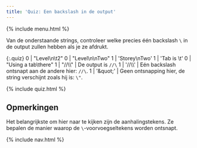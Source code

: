 ```yaml
---
title: 'Quiz: Een backslash in de output'
---
```


{% include menu.html %}

Van de onderstaande strings, controleer welke precies één backslash `\` in de output zullen hebben als je ze afdrukt.

{:.quiz}
0 | &quot;Level\n\t2&quot;
0 | &quot;Level\n\nTwo&quot;
1 | &apos;Storey\nTwo&apos;
1 | &apos;Tab is \t&apos;
0 | &quot;Using a tab\there&quot;
1 | &quot;//\\\\&quot; | De output is `//\`
1 | &apos;//\\\\&apos; | Eén backslash ontsnapt aan de andere hier: `//\`.
1 | &apos;\&quot;&apos; | Geen ontsnapping hier, de string verschijnt zoals hij is: `\"`.

{% include quiz.html %}

## Opmerkingen

Het belangrijkste om hier naar te kijken zijn de aanhalingstekens. Ze bepalen de manier waarop de `\`-voorvoegseltekens worden ontsnapt.

{% include nav.html %}